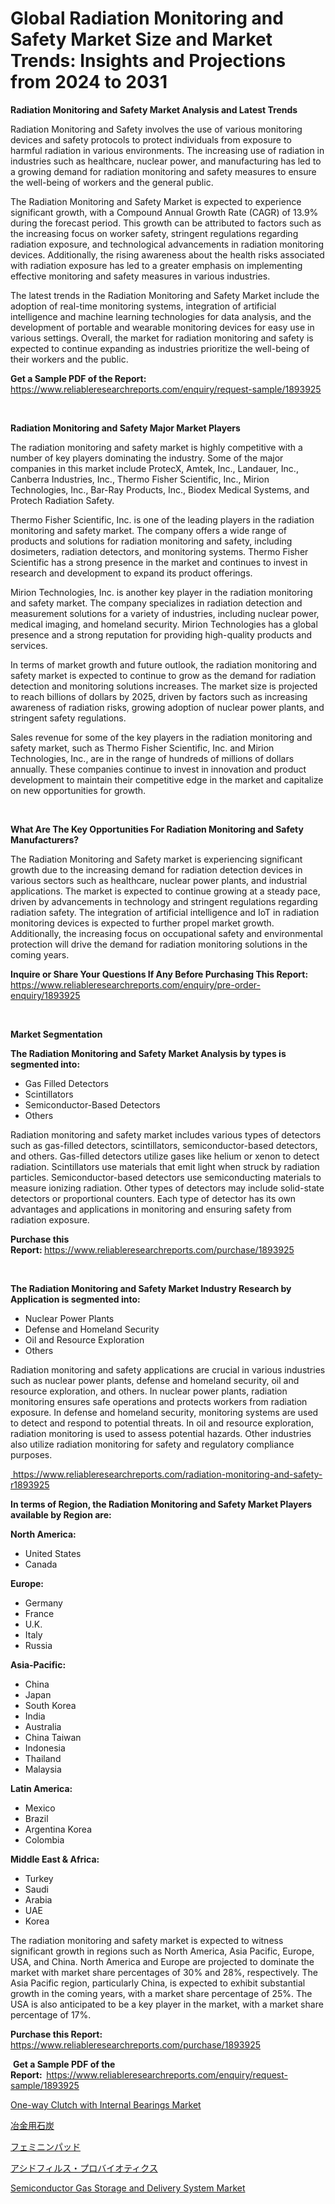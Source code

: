 <p><h1>Global Radiation Monitoring and Safety Market Size and Market Trends: Insights and Projections from 2024 to 2031</h1></p><p><strong>Radiation Monitoring and Safety Market Analysis and Latest Trends</strong></p>
<p><p>Radiation Monitoring and Safety involves the use of various monitoring devices and safety protocols to protect individuals from exposure to harmful radiation in various environments. The increasing use of radiation in industries such as healthcare, nuclear power, and manufacturing has led to a growing demand for radiation monitoring and safety measures to ensure the well-being of workers and the general public.</p><p>The Radiation Monitoring and Safety Market is expected to experience significant growth, with a Compound Annual Growth Rate (CAGR) of 13.9% during the forecast period. This growth can be attributed to factors such as the increasing focus on worker safety, stringent regulations regarding radiation exposure, and technological advancements in radiation monitoring devices. Additionally, the rising awareness about the health risks associated with radiation exposure has led to a greater emphasis on implementing effective monitoring and safety measures in various industries.</p><p>The latest trends in the Radiation Monitoring and Safety Market include the adoption of real-time monitoring systems, integration of artificial intelligence and machine learning technologies for data analysis, and the development of portable and wearable monitoring devices for easy use in various settings. Overall, the market for radiation monitoring and safety is expected to continue expanding as industries prioritize the well-being of their workers and the public.</p></p>
<p><strong>Get a Sample PDF of the Report:&nbsp;</strong> <a href="https://www.reliableresearchreports.com/enquiry/request-sample/1893925">https://www.reliableresearchreports.com/enquiry/request-sample/1893925</a></p>
<p>&nbsp;</p>
<p><strong>Radiation Monitoring and Safety Major Market Players</strong></p>
<p><p>The radiation monitoring and safety market is highly competitive with a number of key players dominating the industry. Some of the major companies in this market include ProtecX, Amtek, Inc., Landauer, Inc., Canberra Industries, Inc., Thermo Fisher Scientific, Inc., Mirion Technologies, Inc., Bar-Ray Products, Inc., Biodex Medical Systems, and Protech Radiation Safety.</p><p>Thermo Fisher Scientific, Inc. is one of the leading players in the radiation monitoring and safety market. The company offers a wide range of products and solutions for radiation monitoring and safety, including dosimeters, radiation detectors, and monitoring systems. Thermo Fisher Scientific has a strong presence in the market and continues to invest in research and development to expand its product offerings.</p><p>Mirion Technologies, Inc. is another key player in the radiation monitoring and safety market. The company specializes in radiation detection and measurement solutions for a variety of industries, including nuclear power, medical imaging, and homeland security. Mirion Technologies has a global presence and a strong reputation for providing high-quality products and services.</p><p>In terms of market growth and future outlook, the radiation monitoring and safety market is expected to continue to grow as the demand for radiation detection and monitoring solutions increases. The market size is projected to reach billions of dollars by 2025, driven by factors such as increasing awareness of radiation risks, growing adoption of nuclear power plants, and stringent safety regulations.</p><p>Sales revenue for some of the key players in the radiation monitoring and safety market, such as Thermo Fisher Scientific, Inc. and Mirion Technologies, Inc., are in the range of hundreds of millions of dollars annually. These companies continue to invest in innovation and product development to maintain their competitive edge in the market and capitalize on new opportunities for growth.</p></p>
<p>&nbsp;</p>
<p><strong>What Are The Key Opportunities For Radiation Monitoring and Safety Manufacturers?</strong></p>
<p><p>The Radiation Monitoring and Safety market is experiencing significant growth due to the increasing demand for radiation detection devices in various sectors such as healthcare, nuclear power plants, and industrial applications. The market is expected to continue growing at a steady pace, driven by advancements in technology and stringent regulations regarding radiation safety. The integration of artificial intelligence and IoT in radiation monitoring devices is expected to further propel market growth. Additionally, the increasing focus on occupational safety and environmental protection will drive the demand for radiation monitoring solutions in the coming years.</p></p>
<p><strong>Inquire or Share Your Questions If Any Before Purchasing This Report:</strong> <a href="https://www.reliableresearchreports.com/enquiry/pre-order-enquiry/1893925">https://www.reliableresearchreports.com/enquiry/pre-order-enquiry/1893925</a></p>
<p>&nbsp;</p>
<p><strong>Market Segmentation</strong></p>
<p><strong>The Radiation Monitoring and Safety Market Analysis by types is segmented into:</strong></p>
<p><ul><li>Gas Filled Detectors</li><li>Scintillators</li><li>Semiconductor-Based Detectors</li><li>Others</li></ul></p>
<p><p>Radiation monitoring and safety market includes various types of detectors such as gas-filled detectors, scintillators, semiconductor-based detectors, and others. Gas-filled detectors utilize gases like helium or xenon to detect radiation. Scintillators use materials that emit light when struck by radiation particles. Semiconductor-based detectors use semiconducting materials to measure ionizing radiation. Other types of detectors may include solid-state detectors or proportional counters. Each type of detector has its own advantages and applications in monitoring and ensuring safety from radiation exposure.</p></p>
<p><strong>Purchase this Report:&nbsp;</strong><a href="https://www.reliableresearchreports.com/purchase/1893925">https://www.reliableresearchreports.com/purchase/1893925</a></p>
<p>&nbsp;</p>
<p><strong>The Radiation Monitoring and Safety Market Industry Research by Application is segmented into:</strong></p>
<p><ul><li>Nuclear Power Plants</li><li>Defense and Homeland Security</li><li>Oil and Resource Exploration</li><li>Others</li></ul></p>
<p><p>Radiation monitoring and safety applications are crucial in various industries such as nuclear power plants, defense and homeland security, oil and resource exploration, and others. In nuclear power plants, radiation monitoring ensures safe operations and protects workers from radiation exposure. In defense and homeland security, monitoring systems are used to detect and respond to potential threats. In oil and resource exploration, radiation monitoring is used to assess potential hazards. Other industries also utilize radiation monitoring for safety and regulatory compliance purposes.</p></p>
<p><a href="https://www.reliableresearchreports.com/radiation-monitoring-and-safety-r1893925">&nbsp;https://www.reliableresearchreports.com/radiation-monitoring-and-safety-r1893925</a></p>
<p><strong>In terms of Region, the Radiation Monitoring and Safety Market Players available by Region are:</strong></p>
<p>
    <p> <strong> North America: </strong>
        <ul>
            <li>United States</li>
            <li>Canada</li>
        </ul>
        </p> 
    <p> <strong> Europe: </strong>
        <ul>
            <li>Germany</li>
            <li>France</li>
            <li>U.K.</li>
            <li>Italy</li>
            <li>Russia</li>
        </ul>
        </p> 
    <p> <strong> Asia-Pacific: </strong>
        <ul>
            <li>China</li>
            <li>Japan</li>
            <li>South Korea</li>
            <li>India</li>
            <li>Australia</li>
            <li>China Taiwan</li>
            <li>Indonesia</li>
            <li>Thailand</li>
            <li>Malaysia</li>
        </ul>
        </p> 
    <p> <strong> Latin America: </strong>
        <ul>
            <li>Mexico</li>
            <li>Brazil</li>
            <li>Argentina Korea</li>
            <li>Colombia</li>
        </ul>
        </p> 
    <p> <strong> Middle East & Africa: </strong>
        <ul>
            <li>Turkey</li>
            <li>Saudi</li>
            <li>Arabia</li>
            <li>UAE</li>
            <li>Korea</li>
        </ul>
    </p>
    </p>
<p><p>The radiation monitoring and safety market is expected to witness significant growth in regions such as North America, Asia Pacific, Europe, USA, and China. North America and Europe are projected to dominate the market with market share percentages of 30% and 28%, respectively. The Asia Pacific region, particularly China, is expected to exhibit substantial growth in the coming years, with a market share percentage of 25%. The USA is also anticipated to be a key player in the market, with a market share percentage of 17%.</p></p>
<p><strong>Purchase this Report: </strong><a href="https://www.reliableresearchreports.com/purchase/1893925">https://www.reliableresearchreports.com/purchase/1893925</a></p>
<p>&nbsp;<strong>Get a Sample PDF of the Report:&nbsp;&nbsp;</strong><a href="https://www.reliableresearchreports.com/enquiry/request-sample/1893925">https://www.reliableresearchreports.com/enquiry/request-sample/1893925</a></p>
<p><strong></strong></p>
<p><p><a href="https://github.com/jaidynmorantestelletmjzya/Market-Research-Report-List-2/blob/main/one-way-clutch-with-internal-bearings-market.md">One-way Clutch with Internal Bearings Market</a></p><p><a href="https://github.com/moulafa/Market-Research-Report-List-1/blob/main/726363744643.md">冶金用石炭</a></p><p><a href="https://github.com/SantosDicki04/Market-Research-Report-List-1/blob/main/321576944644.md">フェミニンパッド</a></p><p><a href="https://medium.com/@kaitlensen45645/%E3%82%A2%E3%82%B7%E3%83%89%E3%83%95%E3%82%A3%E3%83%AB%E3%82%B9%E3%83%97%E3%83%AD%E3%83%90%E3%82%A4%E3%82%AA%E3%83%86%E3%82%A3%E3%82%AF%E5%B8%82%E5%A0%B4%E3%81%AE%E5%88%86%E6%9E%90-%E3%82%B0%E3%83%AD%E3%83%BC%E3%83%90%E3%83%AB%E7%94%A3%E6%A5%AD%E3%81%AE%E8%A6%8B%E9%80%9A%E3%81%97%E3%81%A82024%E5%B9%B4%E3%81%8B%E3%82%892031%E5%B9%B4%E3%81%BE%E3%81%A7%E3%81%AE%E4%BA%88%E6%B8%AC-3bbfd93a2674">アシドフィルス・プロバイオティクス</a></p><p><a href="https://github.com/ruddyyedelwadw/Market-Research-Report-List-2/blob/main/semiconductor-gas-storage-and-delivery-system-market.md">Semiconductor Gas Storage and Delivery System Market</a></p></p>